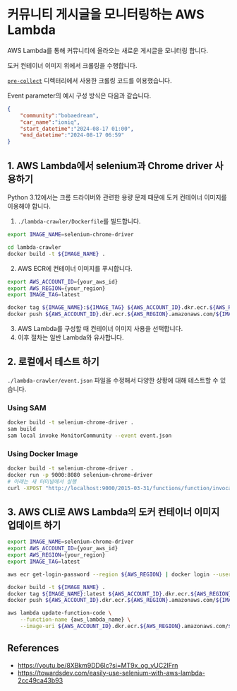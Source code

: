 # 커뮤니티 게시글을 모니터링하는 AWS Lambda
AWS Lambda를 통해 커뮤니티에 올라오는 새로운 게시글을 모니터링 합니다.

도커 컨테이너 이미지 위에서 크롤링을 수행합니다.

[`pre-collect`](https://github.com/softeerbootcamp4th/Team2-HyunDaTa-DE/tree/main/crawl/pre-collect) 디렉터리에서 사용한 크롤링 코드를 이용했습니다.

Event parameter의 예시 구성 방식은 다음과 같습니다.
```json
{
    "community":"bobaedream",
    "car_name":"ioniq",
    "start_datetime":"2024-08-17 01:00",
    "end_datetime":"2024-08-17 06:59"
}
```

## 1. AWS Lambda에서 selenium과 Chrome driver 사용하기
Python 3.12에서는 크롬 드라이버와 관련한 용량 문제 때문에 도커 컨테이너 이미지를 이용해야 합니다.
1. `./lambda-crawler/Dockerfile`를 빌드합니다.
```bash
export IMAGE_NAME=selenium-chrome-driver

cd lambda-crawler
docker build -t ${IMAGE_NAME} .
```
2. AWS ECR에 컨테이너 이미지를 푸시합니다.
```bash
export AWS_ACCOUNT_ID={your_aws_id}
export AWS_REGION={your_region}
export IMAGE_TAG=latest

docker tag ${IMAGE_NAME}:${IMAGE_TAG} ${AWS_ACCOUNT_ID}.dkr.ecr.${AWS_REGION}.amazonaws.com/${IMAGE_NAME}:${IMAGE_TAG}
docker push ${AWS_ACCOUNT_ID}.dkr.ecr.${AWS_REGION}.amazonaws.com/${IMAGE_NAME}:${IMAGE_TAG}
```
3. AWS Lambda를 구성할 때 컨테이너 이미지 사용을 선택합니다.
4. 이후 절차는 일반 Lambda와 유사합니다.


## 2. 로컬에서 테스트 하기
`./lambda-crawler/event.json` 파일을 수정해서 다양한 상황에 대해 테스트할 수 있습니다.

### Using SAM
```bash
docker build -t selenium-chrome-driver .
sam build
sam local invoke MonitorCommunity --event event.json
```

### Using Docker Image
```bash
docker build -t selenium-chrome-driver .
docker run -p 9000:8080 selenium-chrome-driver
# 아래는 새 터미널에서 실행
curl -XPOST "http://localhost:9000/2015-03-31/functions/function/invocations" -d @event.json
```

## 3. AWS CLI로 AWS Lambda의 도커 컨테이너 이미지 업데이트 하기
```bash
export IMAGE_NAME=selenium-chrome-driver
export AWS_ACCOUNT_ID={your_aws_id}
export AWS_REGION={your_region}
export IMAGE_TAG=latest

aws ecr get-login-password --region ${AWS_REGION} | docker login --username AWS --password-stdin ${AWS_ACCOUNT_ID}.dkr.ecr.${AWS_REGION}.amazonaws.com

docker build -t ${IMAGE_NAME} .
docker tag ${IMAGE_NAME}:latest ${AWS_ACCOUNT_ID}.dkr.ecr.${AWS_REGION}.amazonaws.com/${IMAGE_NAME}:${IMAGE_TAG}
docker push ${AWS_ACCOUNT_ID}.dkr.ecr.${AWS_REGION}.amazonaws.com/${IMAGE_NAME}:${IMAGE_TAG}

aws lambda update-function-code \
    --function-name {aws_lambda_name} \
    --image-uri ${AWS_ACCOUNT_ID}.dkr.ecr.${AWS_REGION}.amazonaws.com/${IMAGE_NAME}:${IMAGE_TAG}
```

## References
- https://youtu.be/8XBkm9DD6Ic?si=MT9x_og_yUC2IFrn
- https://towardsdev.com/easily-use-selenium-with-aws-lambda-2cc49ca43b93